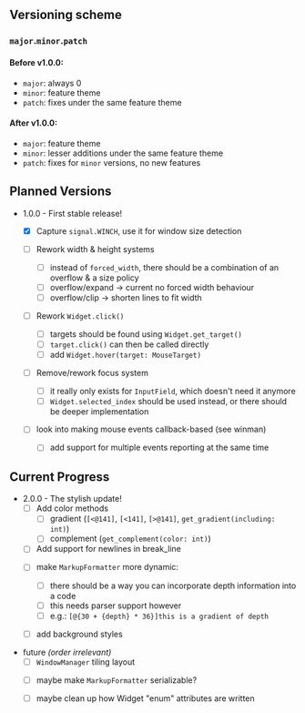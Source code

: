 Versioning scheme
-----------------

### `major`.`minor`.`patch`

#### Before v1.0.0:
- `major`: always 0
- `minor`: feature theme
- `patch`: fixes under the same feature theme

#### After v1.0.0:
- `major`: feature theme
- `minor`: lesser additions under the same feature theme
- `patch`: fixes for `minor` versions, no new features

Planned Versions
----------------

- 1.0.0 - First stable release!
    * [x] Capture `signal.WINCH`, use it for window size detection

    * [ ] Rework width & height systems
        + [ ] instead of `forced_width`, there should be a combination of an overflow & a size policy
        + [ ] overflow/expand -> current no forced width behaviour
        + [ ] overflow/clip   -> shorten lines to fit width

    * [ ] Rework `Widget.click()`
        + [ ] targets should be found using `Widget.get_target()`
        + [ ] `target.click()` can then be called directly
        + [ ] add `Widget.hover(target: MouseTarget)`

    * [ ] Remove/rework focus system
        + [ ] it really only exists for `InputField`, which doesn't need it anymore
        + [ ] `Widget.selected_index` should be used instead, or there should be deeper implementation

    * [ ] look into making mouse events callback-based (see winman)
        + [ ] add support for multiple events reporting at the same time

Current Progress
----------------

- 2.0.0 - The stylish update!
    * [ ] Add color methods
        + [ ] gradient (`[<@141]`, `[<141]`, `[>@141]`, `get_gradient(including: int)`)
        + [ ] complement (`get_complement(color: int)`)

    + [ ] Add support for newlines in break_line

    * [ ] make `MarkupFormatter` more dynamic:
        + [ ] there should be a way you can incorporate depth information into a code
        + [ ] this needs parser support however
        + [ ] e.g.: `[@{30 + {depth} * 36}]this is a gradient of depth`

    * [ ] add background styles


- future *(order irrelevant)*
    + [ ] `WindowManager` tiling layout

    * [ ] maybe make `MarkupFormatter` serializable?

    * [ ] maybe clean up how Widget "enum" attributes are written
